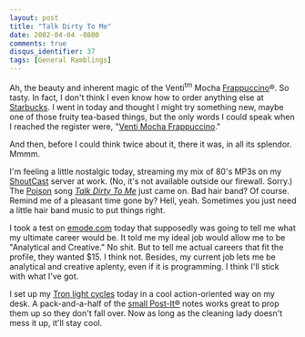 ```yaml
---
layout: post
title: "Talk Dirty To Me"
date: 2002-04-04 -0800
comments: true
disqus_identifier: 37
tags: [General Ramblings]
---
```

Ah, the beauty and inherent magic of the Venti<sup>tm</sup> Mocha
[Frappuccino](http://www.starbucks.com/grocery/frappucino.asp)®. So
tasty. In fact, I don't think I even know how to order anything else at
[Starbucks](http://www.starbucks.com/). I went in today and thought I
might try something new, maybe one of those fruity tea-based things, but
the only words I could speak when I reached the register were, "[Venti
Mocha Frappuccino](http://www.eeggs.com/items/3067.html)."
 
 And then, before I could think twice about it, there it was, in all its
splendor. Mmmm.
 
 I'm feeling a little nostalgic today, streaming my mix of 80's MP3s on
my [ShoutCast](http://www.shoutcast.com) server at work. (No, it's not
available outside our firewall. Sorry.) The
[Poison](http://www.poisonweb.com/) song *[Talk Dirty To
Me](http://www.wcafe.com/poison/catlyrc.htm#dirty)* just came on. Bad
hair band? Of course. Remind me of a pleasant time gone by? Hell, yeah.
Sometimes you just need a little hair band music to put things right.
 
 I took a test on [emode.com](http://www.emode.com/) today that
supposedly was going to tell me what my ultimate career would be. It
told me my ideal job would allow me to be "Analytical and Creative." No
shit. But to tell me actual careers that fit the profile, they wanted
\$15. I think not. Besides, my current job lets me be analytical and
creative aplenty, even if it is programming. I think I'll stick with
what I've got.
 
 I set up my [Tron light
cycles](http://www.emerchandise.com/browse/TRON/ACTIONFI/) today in a
cool action-oriented way on my desk. A pack-and-a-half of the [small
Post-It®](http://products.mmm.com/us/office/products/office.jhtml?powurl=LLBDNTCB0VgsGSZCZYKRQ9geGST1T4S9TCgv00NFHNQV8Ngl6N9T409Q2Sbl)
notes works great to prop them up so they don't fall over. Now as long
as the cleaning lady doesn't mess it up, it'll stay cool.
